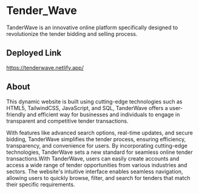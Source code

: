 # Tender_Wave

TanderWave is an innovative online platform specifically designed to revolutionize the tender bidding and selling process.

## Deployed Link

https://tenderwave.netlify.app/

## About

This dynamic website is built using cutting-edge technologies such as HTML5, TailwindCSS, JavaScript, and SQL, TanderWave offers a user-friendly and efficient way for businesses and individuals to engage in transparent and competitive tender transactions.

With features like advanced search options, real-time updates, and secure bidding, TanderWave simplifies the tender process, ensuring efficiency, transparency, and convenience for users. By incorporating cutting-edge technologies, TanderWave sets a new standard for seamless online tender transactions.With TanderWave, users can easily create accounts and access a wide range of tender opportunities from various industries and sectors. The website's intuitive interface enables seamless navigation, allowing users to quickly browse, filter, and search for tenders that match their specific requirements.
